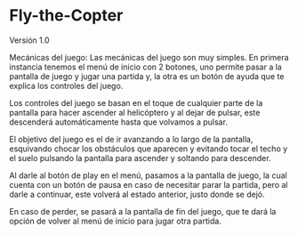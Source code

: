 # Fly-the-Copter

Versión 1.0

Mecánicas del juego:
Las mecánicas del juego son muy simples. En primera instancia tenemos el menú de inicio con 2 botones, uno permite pasar a la pantalla de juego y jugar una partida y, la otra es un botón de ayuda que te explica los controles del juego.

Los controles del juego se basan en el toque de cualquier parte de la pantalla para hacer ascender al helicóptero y al dejar de pulsar, este descenderá automáticamente hasta que volvamos a pulsar.

El objetivo del juego es el de ir avanzando a lo largo de la pantalla, esquivando chocar los obstáculos que aparecen y evitando tocar el techo y el suelo pulsando la pantalla para ascender y soltando para descender.

Al darle al botón de play en el menú, pasamos a la pantalla de juego, la cual cuenta con un botón de pausa en caso de necesitar parar la partida, pero al darle a continuar, este volverá al estado anterior, justo donde se dejó.

En caso de perder, se pasará a la pantalla de fin del juego, que te dará la opción de volver al menú de inicio para jugar otra partida.